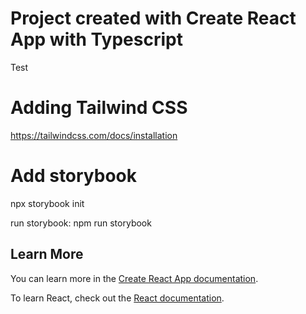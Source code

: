 # Project created with Create React App with Typescript
Test

# Adding Tailwind CSS
https://tailwindcss.com/docs/installation

# Add storybook
npx storybook init

run storybook: npm run storybook

## Learn More

You can learn more in the [Create React App documentation](https://facebook.github.io/create-react-app/docs/getting-started).

To learn React, check out the [React documentation](https://reactjs.org/).
